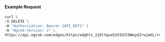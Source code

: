 <!-- Code generated for API Clients. DO NOT EDIT. -->

#### Example Request

```bash
curl \
-X DELETE \
-H "Authorization: Bearer {API_KEY}" \
-H "Ngrok-Version: 2" \
https://api.ngrok.com/edges/https/edghts_2j6ltqua52VIO3lDWoyGIrwjmXL/routes/edghtsrt_2j6ltqDtQOAa4OsWSDCypSVDBnd/user_agent_filter
```
